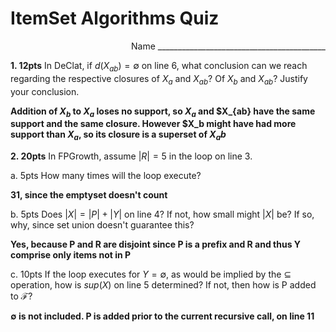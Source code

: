 # ItemSet Algorithms Quiz
<div style="text-align: right">Name __________________________________________</div>


**1. 12pts** In DeClat, if $d(X_{ab}) = \emptyset$ on line 6, what conclusion
can we reach regarding the respective closures of $X_a$ and $X_{ab}$?  Of
$X_b$ and $X_{ab}$? Justify your conclusion.

**Addition of $X_b$ to $X_a$ loses no support, so $X_a$ and $X_{ab} have the
same support and the same closure.  However $X_b might have had more support
than $X_a$, so its closure is a superset of $X_ab$**

**2. 20pts** In FPGrowth, assume $|R| = 5$ in the loop on line 3.

a. 5pts How many times will the loop execute? 

**31, since the emptyset doesn't count**

b. 5pts Does $|X| = |P| + |Y|$ on line 4?  If not, how small might $|X|$ be? 
If so, why, since set union doesn't guarantee this?

**Yes, because P and R are disjoint since P is a prefix and R and thus Y 
comprise only items not in P**

c. 10pts If the loop executes for $Y = \emptyset$, as would be implied by the $\subseteq$ operation, how is $sup(X)$ on line 5 determined?  If not, then how is P added to $\mathcal{F}$?

**$\emptyset$ is not included.  P is added prior to the current recursive call,
on line 11**



